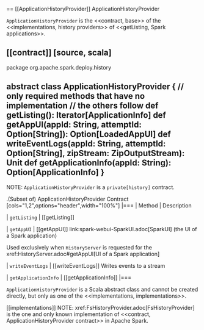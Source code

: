 == [[ApplicationHistoryProvider]] ApplicationHistoryProvider

`ApplicationHistoryProvider` is the <<contract, base>> of the <<implementations, history providers>> of <<getListing, Spark applications>>.

[[contract]]
[source, scala]
----
package org.apache.spark.deploy.history

abstract class ApplicationHistoryProvider {
  // only required methods that have no implementation
  // the others follow
  def getListing(): Iterator[ApplicationInfo]
  def getAppUI(appId: String, attemptId: Option[String]): Option[LoadedAppUI]
  def writeEventLogs(appId: String, attemptId: Option[String], zipStream: ZipOutputStream): Unit
  def getApplicationInfo(appId: String): Option[ApplicationInfo]
}
----

NOTE: `ApplicationHistoryProvider` is a `private[history]` contract.

.(Subset of) ApplicationHistoryProvider Contract
[cols="1,2",options="header",width="100%"]
|===
| Method
| Description

| `getListing`
| [[getListing]]

| `getAppUI`
| [[getAppUI]] link:spark-webui-SparkUI.adoc[SparkUI] (the UI of a Spark application)

Used exclusively when `HistoryServer` is requested for the xref:HistoryServer.adoc#getAppUI[UI of a Spark application]

| `writeEventLogs`
| [[writeEventLogs]] Writes events to a stream

| `getApplicationInfo`
| [[getApplicationInfo]]
|===

`ApplicationHistoryProvider` is a Scala abstract class and cannot be created directly, but only as one of the <<implementations, implementations>>.

[[implementations]]
NOTE: xref:FsHistoryProvider.adoc[FsHistoryProvider] is the one and only known implementation of <<contract, ApplicationHistoryProvider contract>> in Apache Spark.
